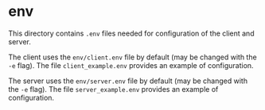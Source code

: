 # env
This directory contains `.env` files needed for configuration of the client and server.

The client uses the `env/client.env` file by default (may be changed with the `-e` flag). The file `client_example.env` provides an example of configuration.

The server uses the `env/server.env` file by default (may be changed with the `-e` flag). The file `server_example.env` provides an example of configuration.
